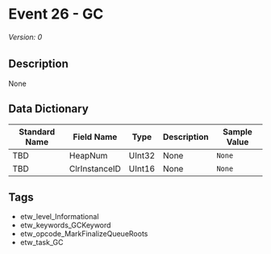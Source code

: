 # Event 26 - GC
###### Version: 0

## Description
None

## Data Dictionary
|Standard Name|Field Name|Type|Description|Sample Value|
|---|---|---|---|---|
|TBD|HeapNum|UInt32|None|`None`|
|TBD|ClrInstanceID|UInt16|None|`None`|

## Tags
* etw_level_Informational
* etw_keywords_GCKeyword
* etw_opcode_MarkFinalizeQueueRoots
* etw_task_GC